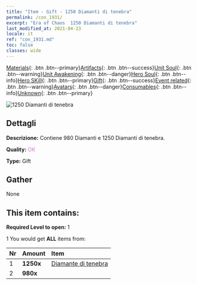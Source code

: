 ```yaml
---
title: "Item - Gift - 1250 Diamanti di tenebra"
permalink: /con_1931/
excerpt: "Era of Chaos  1250 Diamanti di tenebra"
last_modified_at: 2021-04-23
locale: it
ref: "con_1931.md"
toc: false
classes: wide
---
```

 [Materials](/ItemsIT/){: .btn .btn--primary}[Artifacts](/ItemsIT/Artifacts/){: .btn .btn--success}[Unit Soul](/ItemsIT/UnitSoul/){: .btn .btn--warning}[Unit Awakening](/ItemsIT/UnitAwakening/){: .btn .btn--danger}[Hero Soul](/ItemsIT/HeroSoul/){: .btn .btn--info}[Hero SKill](/ItemsIT/HeroSkill/){: .btn .btn--primary}[Gift](/ItemsIT/Gift/){: .btn .btn--success}[Event related](/ItemsIT/Events/){: .btn .btn--warning}[Avatars](/ItemsIT/Avatars/){: .btn .btn--danger}[Consumables](/ItemsIT/Consumables/){: .btn .btn--info}[Unknown](/ItemsIT/Unknown/){: .btn .btn--primary}

 ![1250 Diamanti di tenebra](/images/t/i_10040.png)

## Dettagli
 **Descrizione:** Contiene 980 Diamanti e 1250 Diamanti di tenebra.

 **Quality:** <span style="color: #DA70D6">OK</span>

 **Type:** Gift

## Gather

  None

## This item contains:

 **Required Level to open:** 1

 1 You would get **ALL** items  from:

  | Nr | Amount |     Item    |
  |:---|:-------|:------------|
  | 1 |  **1250x** | [Diamante di tenebra](/ItemsIT/con_554/) |  | 
  | 2 |  **980x** | <i class="fas fa-gem"/> |  | 
